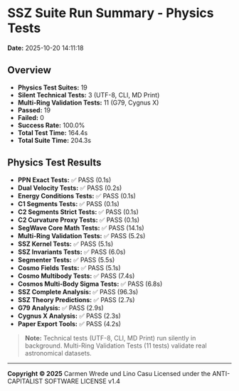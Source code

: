 # SSZ Suite Run Summary - Physics Tests

**Date:** 2025-10-20 14:11:18

## Overview

- **Physics Test Suites:** 19
- **Silent Technical Tests:** 3 (UTF-8, CLI, MD Print)
- **Multi-Ring Validation Tests:** 11 (G79, Cygnus X)
- **Passed:** 19
- **Failed:** 0
- **Success Rate:** 100.0%
- **Total Test Time:** 164.4s
- **Total Suite Time:** 204.3s

## Physics Test Results

- **PPN Exact Tests:** ✅ PASS (0.1s)
- **Dual Velocity Tests:** ✅ PASS (0.2s)
- **Energy Conditions Tests:** ✅ PASS (0.1s)
- **C1 Segments Tests:** ✅ PASS (0.1s)
- **C2 Segments Strict Tests:** ✅ PASS (0.1s)
- **C2 Curvature Proxy Tests:** ✅ PASS (0.1s)
- **SegWave Core Math Tests:** ✅ PASS (14.1s)
- **Multi-Ring Validation Tests:** ✅ PASS (5.2s)
- **SSZ Kernel Tests:** ✅ PASS (5.1s)
- **SSZ Invariants Tests:** ✅ PASS (6.0s)
- **Segmenter Tests:** ✅ PASS (5.5s)
- **Cosmo Fields Tests:** ✅ PASS (5.1s)
- **Cosmo Multibody Tests:** ✅ PASS (7.4s)
- **Cosmos Multi-Body Sigma Tests:** ✅ PASS (6.8s)
- **SSZ Complete Analysis:** ✅ PASS (96.3s)
- **SSZ Theory Predictions:** ✅ PASS (2.7s)
- **G79 Analysis:** ✅ PASS (2.9s)
- **Cygnus X Analysis:** ✅ PASS (2.3s)
- **Paper Export Tools:** ✅ PASS (4.2s)

> **Note:** Technical tests (UTF-8, CLI, MD Print) run silently in background.
> Multi-Ring Validation Tests (11 tests) validate real astronomical datasets.

---

**Copyright © 2025**
Carmen Wrede und Lino Casu
Licensed under the ANTI-CAPITALIST SOFTWARE LICENSE v1.4
